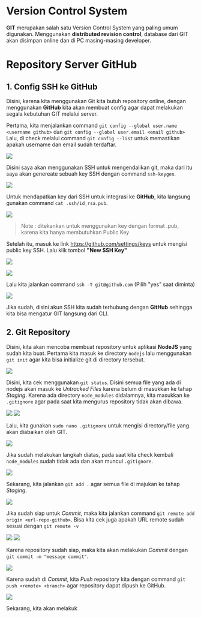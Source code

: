 # Version Control System
**GIT** merupakan salah satu Version Control System yang paling umum digunakan. Menggunakan **distributed revision control**, database dari GIT akan disimpan online dan di PC masing-masing developer.

# Repository Server GitHub
## 1. Config SSH ke GitHub
Disini, karena kita menggunakan Git kita butuh repository online, dengan menggunakan **GitHub** kita akan membuat config agar dapat melakukan segala kebutuhan GIT melalui server.

Pertama, kita menjalankan command `git config --global user.name <username github>` dan `git config --global user.email <email github>`
Lalu, di check melalui command `git config --list` untuk memastikan apakah username dan email sudah terdaftar.

![](https://github.com/ademuh/devops13-dumbways-s1/blob/main/day-4/media/1.png?raw=true)

Disini saya akan menggunakan SSH untuk mengendalikan git, maka dari itu saya akan genereate sebuah key SSH dengan command `ssh-keygen`.

![](https://github.com/ademuh/devops13-dumbways-s1/blob/main/day-4/media/1-1.png?raw=true)

Untuk mendapatkan key dari SSH untuk integrasi ke **GitHub**, kita langsung gunakan command `cat .ssh/id_rsa.pub`.

![](https://github.com/ademuh/devops13-dumbways-s1/blob/main/day-4/media/1-2.png?raw=true)
> Note : ditekankan untuk menggunakan key dengan format .pub, karena kita hanya membutuhkan Public Key

Setelah itu, masuk ke link https://github.com/settings/keys untuk mengisi public key SSH.
Lalu klik tombol **"New SSH Key"**

![](https://github.com/ademuh/devops13-dumbways-s1/blob/main/day-4/media/1-3.png?raw=true)

![](https://github.com/ademuh/devops13-dumbways-s1/blob/main/day-4/media/1-4.png?raw=true)

Lalu kita jalankan command `ssh -T git@github.com` (Pilih "yes" saat diminta)

![](https://github.com/ademuh/devops13-dumbways-s1/blob/main/day-4/media/1-5.png?raw=true)

Jika sudah, disini akun SSH kita sudah terhubung dengan **GitHub** sehingga kita bisa mengatur GIT langsung dari CLI.

## 2. Git Repository
Disini, kita akan mencoba membuat repository untuk aplikasi **NodeJS** yang sudah kita buat.
Pertama kita masuk ke directory `nodejs` lalu menggunakan `git init` agar kita bisa initialize git di directory tersebut.

![](https://github.com/ademuh/devops13-dumbways-s1/blob/main/day-4/media/2.png?raw=true)

Disini, kita cek menggunakan `git status`. Disini semua file yang ada di nodejs akan masuk ke _Untracked Files_ karena belum di masukkan ke tahap _Staging_.
Karena ada directory `node_modules` didalamnya, kita masukkan ke `.gitignore` agar pada saat kita mengurus repository tidak akan dibawa.

![](https://github.com/ademuh/devops13-dumbways-s1/blob/main/day-4/media/2-1.png?raw=true)
![](https://github.com/ademuh/devops13-dumbways-s1/blob/main/day-4/media/2-2.png?raw=true)

Lalu, kita gunakan `sudo nano .gitignore` untuk mengisi directory/file yang akan diabaikan oleh GIT.

![](https://github.com/ademuh/devops13-dumbways-s1/blob/main/day-4/media/2-3.png?raw=true)

Jika sudah melakukan langkah diatas, pada saat kita check kembali `node_modules` sudah tidak ada dan akan muncul `.gitignore`.

![](https://github.com/ademuh/devops13-dumbways-s1/blob/main/day-4/media/2-4.png?raw=true)

Sekarang, kita jalankan `git add .` agar semua file di majukan ke tahap _Staging_.

![](https://github.com/ademuh/devops13-dumbways-s1/blob/main/day-4/media/2-5.png?raw=true)

Jika sudah siap untuk _Commit_, maka kita jalankan command `git remote add origin <url-repo-github>`.
Bisa kita cek juga apakah URL remote sudah sesuai dengan `git remote -v`

![](https://github.com/ademuh/devops13-dumbways-s1/blob/main/day-4/media/2-6.png?raw=true)
![](https://github.com/ademuh/devops13-dumbways-s1/blob/main/day-4/media/2-7.png?raw=true)

Karena repository sudah siap, maka kita akan melakukan _Commit_ dengan `git commit -m "message commit"`.

![](https://github.com/ademuh/devops13-dumbways-s1/blob/main/day-4/media/2-8.png?raw=true)

Karena sudah di _Commit_, kita _Push_ repository kita dengan command `git push <remote> <branch>` agar repository dapat dipush ke GitHub.

![](https://github.com/ademuh/devops13-dumbways-s1/blob/main/day-4/media/2-9.png?raw=true)

Sekarang, kita akan melakuk
